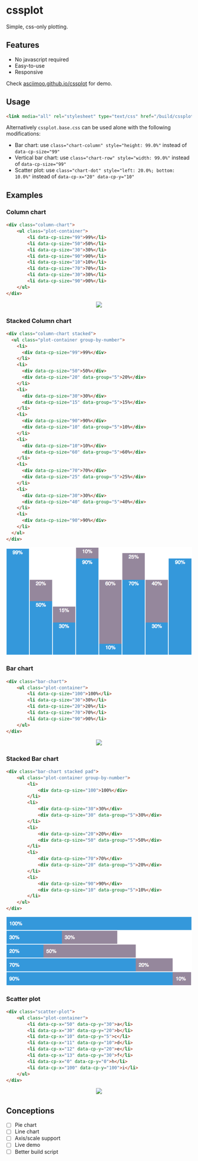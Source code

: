 cssplot
=======

Simple, css-only plotting.

## Features

 * No javascript required
 * Easy-to-use
 * Responsive

Check [asciimoo.github.io/cssplot](https://asciimoo.github.io/cssplot) for demo.

## Usage

```html
<link media="all" rel="stylesheet" type="text/css" href="/build/cssplot.full.css" />
```

Alternatively `cssplot.base.css` can be used alone with the following modifications:

 * Bar chart: use `class="chart-column" style="height: 99.0%"` instead of `data-cp-size="99"`
 * Vertical bar chart: use `class="chart-row" style="width: 99.0%"` instead of `data-cp-size="99"`
 * Scatter plot: use `class="chart-dot" style="left: 20.0%; bottom: 10.0%"` instead of `data-cp-x="20" data-cp-y="10"`

## Examples

### Column chart

```html
<div class="column-chart">
    <ul class="plot-container">
        <li data-cp-size="99">99%</li>
        <li data-cp-size="50">50%</li>
        <li data-cp-size="30">30%</li>
        <li data-cp-size="90">90%</li>
        <li data-cp-size="10">10%</li>
        <li data-cp-size="70">70%</li>
        <li data-cp-size="30">30%</li>
        <li data-cp-size="90">90%</li>
    </ul>
</div>
```

<div align="center">
  <img src="docs/images/cssplot_column_chart.png"/>
</div>

### Stacked Column chart

```html
<div class="column-chart stacked">
  <ul class="plot-container group-by-number">
    <li>
      <div data-cp-size="99">99%</div>
    </li>
    <li>
      <div data-cp-size="50">50%</div>
      <div data-cp-size="20" data-group="5">20%</div>
    </li>
    <li>
      <div data-cp-size="30">30%</div>
      <div data-cp-size="15" data-group="5">15%</div>
    </li>
    <li>
      <div data-cp-size="90">90%</div>
      <div data-cp-size="10" data-group="5">10%</div>
    </li>
    <li>
      <div data-cp-size="10">10%</div>
      <div data-cp-size="60" data-group="5">60%</div>
    </li>
    <li>
      <div data-cp-size="70">70%</div>
      <div data-cp-size="25" data-group="5">25%</div>
    </li>
    <li>
      <div data-cp-size="30">30%</div>
      <div data-cp-size="40" data-group="5">40%</div>
    </li>
    <li>
      <div data-cp-size="90">90%</div>
    </li>
  </ul>
</div>
```

<div align="center">
  <img src="docs/images/cssplot_stacked_column_chart.png"/>
</div>

### Bar chart

```html
<div class="bar-chart">
    <ul class="plot-container">
        <li data-cp-size="100">100%</li>
        <li data-cp-size="30">30%</li>
        <li data-cp-size="20">20%</li>
        <li data-cp-size="70">70%</li>
        <li data-cp-size="90">90%</li>
    </ul>
</div>
```

<div align="center">
  <img src="docs/images/cssplot_bar_chart.png"/>
</div>

### Stacked Bar chart

```html
<div class="bar-chart stacked pad">
    <ul class="plot-container group-by-number">
        <li>
            <div data-cp-size="100">100%</div>
        </li>
        <li>
            <div data-cp-size="30">30%</div>
            <div data-cp-size="30" data-group="5">30%</div>
        </li>
        <li>
            <div data-cp-size="20">20%</div>
            <div data-cp-size="50" data-group="5">50%</div>
        </li>
        <li>
            <div data-cp-size="70">70%</div>
            <div data-cp-size="20" data-group="5">20%</div>
        </li>
        <li>
            <div data-cp-size="90">90%</div>
            <div data-cp-size="10" data-group="5">10%</div>
        </li>
    </ul>
</div>
```

<div align="center">
  <img src="docs/images/cssplot_stacked_bar_chart.png"/>
</div>

### Scatter plot

```html
<div class="scatter-plot">
    <ul class="plot-container">
        <li data-cp-x="50" data-cp-y="30">a</li>
        <li data-cp-x="30" data-cp-y="20">b</li>
        <li data-cp-x="10" data-cp-y="5">c</li>
        <li data-cp-x="11" data-cp-y="10">d</li>
        <li data-cp-x="12" data-cp-y="20">e</li>
        <li data-cp-x="13" data-cp-y="30">f</li>
        <li data-cp-x="0" data-cp-y="0">h</li>
        <li data-cp-x="100" data-cp-y="100">i</li>
    </ul>
</div>
```

<div align="center">
  <img src="docs/images/cssplot_scatter_plot.png"/>
</div>

## Conceptions

- [ ] Pie chart
- [ ] Line chart
- [ ] Axis/scale support
- [ ] Live demo
- [ ] Better build script
